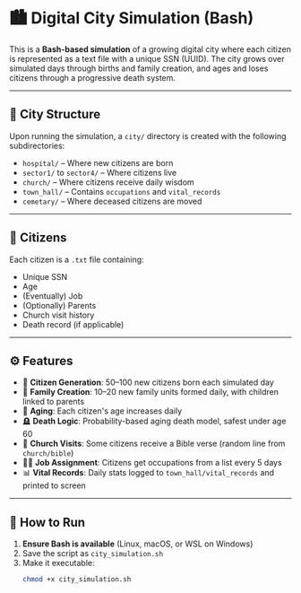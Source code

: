 # 🏙️ Digital City Simulation (Bash)

This is a **Bash-based simulation** of a growing digital city where each citizen is represented as a text file with a unique SSN (UUID). The city grows over simulated days through births and family creation, and ages and loses citizens through a progressive death system.

---

## 📁 City Structure

Upon running the simulation, a `city/` directory is created with the following subdirectories:

- `hospital/` – Where new citizens are born
- `sector1/` to `sector4/` – Where citizens live
- `church/` – Where citizens receive daily wisdom
- `town_hall/` – Contains `occupations` and `vital_records`
- `cemetary/` – Where deceased citizens are moved

---

## 👤 Citizens

Each citizen is a `.txt` file containing:

- Unique SSN
- Age
- (Eventually) Job
- (Optionally) Parents
- Church visit history
- Death record (if applicable)

---

## ⚙️ Features

- 🧬 **Citizen Generation**: 50–100 new citizens born each simulated day
- 🍼 **Family Creation**: 10–20 new family units formed daily, with children linked to parents
- 🧓 **Aging**: Each citizen's age increases daily
- 🪦 **Death Logic**: Probability-based aging death model, safest under age 60
- 🙏 **Church Visits**: Some citizens receive a Bible verse (random line from `church/bible`)
- 🧑‍🔧 **Job Assignment**: Citizens get occupations from a list every 5 days
- 📊 **Vital Records**: Daily stats logged to `town_hall/vital_records` and printed to screen

---

## 🚀 How to Run

1. **Ensure Bash is available** (Linux, macOS, or WSL on Windows)
2. Save the script as `city_simulation.sh`
3. Make it executable:
   ```bash
   chmod +x city_simulation.sh
